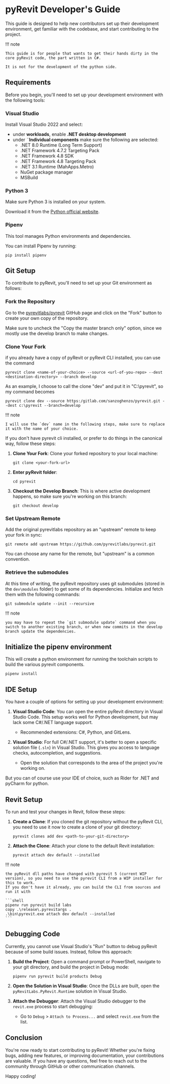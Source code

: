 # pyRevit Developer's Guide

This guide is designed to help new contributors set up their development environment, get familiar with the codebase, and start contributing to the project.

!!! note

    This guide is for people that wants to get their hands dirty in the core pyRevit code, the part written in C#.

    It is not for the development of the python side.

## Requirements

Before you begin, you'll need to set up your development environment with the following tools:

### Visual Studio

Install Visual Studio 2022 and select:

- under **workloads**, enable **.NET desktop development**
- under ¨**Individual components** make sure the following are selected:
    - .NET 8.0 Runtime (Long Term Support)
    - .NET Framework 4.7.2 Targeting Pack
    - .NET Framework 4.8 SDK
    - .NET Framework 4.8 Targeting Pack
    - .NET 3.1 Runtime (MahApps.Metro)
    - NuGet package manager
    - MSBuild

### Python 3

Make sure Python 3 is installed on your system.

Download it from the [Python official website](https://www.python.org/downloads/).

### Pipenv

This tool manages Python environments and dependencies.

You can install Pipenv by running:

```shell
pip install pipenv
```

## Git Setup

To contribute to pyRevit, you'll need to set up your Git environment as follows:

### Fork the Repository

Go to the [pyrevitlabs/pyrevit](https://github.com/pyrevitlabs/pyrevit) GitHub page and click on the "Fork" button to create your own copy of the repository.

Make sure to uncheck the "Copy the master branch only" option, since we mostly use the develop branch to make changes.

### Clone Your Fork

if you already have a copy of pyRevit or pyRevit CLI installed, you can use the command

```shell
pyrevit clone <name-of-your-choice> --source <url-of-you-repo> --dest <destination-directory> --branch develop
```

As an example, I choose to call the clone "dev" and put it in "C:\pyrevit", so my command becomes

```shell
pyrevit clone dev --source https:/gitlab.com/sanzoghenzo/pyrevit.git --dest c:\pyrevit --branch=develop
```

!!! note

    I will use the `dev` name in the following steps, make sure to replace it with the name of your choice.

If you don't have pyrevit cli installed, or prefer to do things in the canonical way, follow these steps:

1. **Clone Your Fork**: Clone your forked repository to your local machine:

    ```shell
    git clone <your-fork-url>
    ```

2. **Enter pyRevit folder**:

    ```shell
    cd pyrevit
    ```

3. **Checkout the Develop Branch**: This is where active development happens, so make sure you're working on this branch:

    ```shell
    git checkout develop
    ```

### Set Upstream Remote

Add the original pyrevitlabs repository as an "upstream" remote to keep your fork in sync:

```shell
git remote add upstream https://github.com/pyrevitlabs/pyrevit.git
```

You can choose any name for the remote, but "upstream" is a common convention.

### Retrieve the submodules

At this time of writing, the pyRevit repository uses git submodules (stored in the `dev\modules` folder) to get some of its dependencies.
Initialize and fetch them with the following commands:

```shell
git submodule update --init --recursive
```

!!! note

    you may have to repeat the `git submodule update` command when you switch to another existing branch, or when new commits in the develop branch update the dependencies.

## Initialize the pipenv environment

This will create a python environment for running the toolchain scripts to build the various pyrevit components.

```shell
pipenv install
```

## IDE Setup

You have a couple of options for setting up your development environment:

1. **Visual Studio Code**: You can open the entire pyRevit directory in Visual Studio Code. This setup works well for Python development, but may lack some C#/.NET language support.

   - Recommended extensions: C#, Python, and GitLens.

2. **Visual Studio**: For full C#/.NET support, it's better to open a specific solution file (`.sln`) in Visual Studio. This gives you access to language checks, autocompletion, and suggestions.

   - Open the solution that corresponds to the area of the project you're working on.

But you can of course use your IDE of choice, such as Rider for .NET and pyCharm for python.

## Revit Setup

To run and test your changes in Revit, follow these steps:

1. **Create a Clone**: If you cloned the git repository without the pyRevit CLI, you need to use it now to create a clone of your git directory:

   ```shell
   pyrevit clones add dev <path-to-your-git-directory>
   ```

2. **Attach the Clone**: Attach your clone to the default Revit installation:

   ```shell
   pyrevit attach dev default --installed
   ```

!!! note

    the pyRevit dll paths have changed with pyrevit 5 (current WIP version), so you need to use the pyrevit CLI from a WIP installer for this to work.
    If you don't have it already, you can build the CLI from sources and run it with

    ```shell
    pipenv run pyrevit build labs
    copy .\release\.pyrevitargs .
    .\bin\pyrevit.exe attach dev default --installed
    ```

## Debugging Code

Currently, you cannot use Visual Studio's "Run" button to debug pyRevit because of some build issues. Instead, follow this approach:

1. **Build the Project**: Open a command prompt or PowerShell, navigate to your git directory, and build the project in Debug mode:

   ```shell
   pipenv run pyrevit build products Debug
   ```

2. **Open the Solution in Visual Studio**: Once the DLLs are built, open the `pyRevitLabs.PyRevit.Runtime` solution in Visual Studio.

3. **Attach the Debugger**: Attach the Visual Studio debugger to the `revit.exe` process to start debugging:
   - Go to `Debug` > `Attach to Process...` and select `revit.exe` from the list.

## Conclusion

You're now ready to start contributing to pyRevit! Whether you're fixing bugs, adding new features, or improving documentation, your contributions are valuable. If you have any questions, feel free to reach out to the community through GitHub or other communication channels.

Happy coding!
